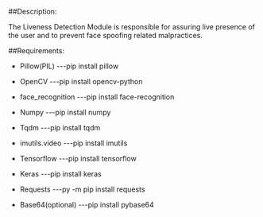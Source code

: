 ##Description:

The Liveness Detection Module is responsible for assuring live presence of the user and to prevent face spoofing related malpractices.

##Requirements:

 * Pillow(PIL)
    ---pip install pillow
 
* OpenCV
 ---pip install opencv-python
 
 * face_recognition
 ---pip install face-recognition
 
 * Numpy
 ---pip install numpy
 
 * Tqdm
 ---pip install tqdm
 
 * imutils.video
 ---pip install imutils
 
* Tensorflow
 ---pip install tensorflow
 
 * Keras
 ---pip install keras
 
 * Requests
 ---py -m pip install requests
 
* Base64(optional)
 ---pip install pybase64
 
